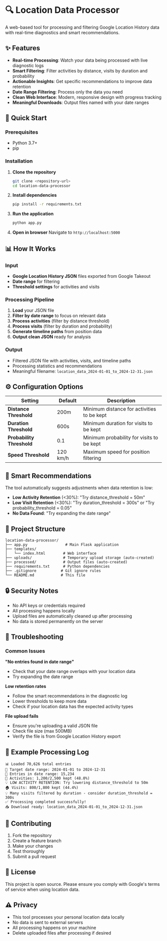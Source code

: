 # 🔍 Location Data Processor

A web-based tool for processing and filtering Google Location History data with real-time diagnostics and smart recommendations.

## ✨ Features

- **Real-time Processing**: Watch your data being processed with live diagnostic logs
- **Smart Filtering**: Filter activities by distance, visits by duration and probability
- **Actionable Insights**: Get specific recommendations to improve data retention
- **Date Range Filtering**: Process only the data you need
- **Clean Web Interface**: Modern, responsive design with progress tracking
- **Meaningful Downloads**: Output files named with your date ranges

## 🚀 Quick Start

### Prerequisites
- Python 3.7+
- pip

### Installation

1. **Clone the repository**
   ```bash
   git clone <repository-url>
   cd location-data-processor
   ```

2. **Install dependencies**
   ```bash
   pip install -r requirements.txt
   ```

3. **Run the application**
   ```bash
   python app.py
   ```

4. **Open in browser**
   Navigate to `http://localhost:5000`

## 📊 How It Works

### Input
- **Google Location History JSON** files exported from Google Takeout
- **Date range** for filtering
- **Threshold settings** for activities and visits

### Processing Pipeline
1. **Load** your JSON file
2. **Filter by date range** to focus on relevant data
3. **Process activities** (filter by distance threshold)
4. **Process visits** (filter by duration and probability)
5. **Generate timeline paths** from position data
6. **Output clean JSON** ready for analysis

### Output
- Filtered JSON file with activities, visits, and timeline paths
- Processing statistics and recommendations
- Meaningful filename: `location_data_2024-01-01_to_2024-12-31.json`

## ⚙️ Configuration Options

| Setting | Default | Description |
|---------|---------|-------------|
| **Distance Threshold** | 200m | Minimum distance for activities to be kept |
| **Duration Threshold** | 600s | Minimum duration for visits to be kept |
| **Probability Threshold** | 0.1 | Minimum probability for visits to be kept |
| **Speed Threshold** | 120 km/h | Maximum speed for position filtering |

## 🧠 Smart Recommendations

The tool automatically suggests adjustments when data retention is low:

- **Low Activity Retention** (<30%): "Try distance_threshold = 50m"
- **Low Visit Retention** (<30%): "Try duration_threshold = 300s" or "Try probability_threshold = 0.05"
- **No Data Found**: "Try expanding the date range"

## 📁 Project Structure

```
location-data-processor/
├── app.py                 # Main Flask application
├── templates/
│   └── index.html        # Web interface
├── uploads/              # Temporary upload storage (auto-created)
├── processed/            # Output files (auto-created)
├── requirements.txt      # Python dependencies
├── .gitignore           # Git ignore rules
└── README.md            # This file
```

## 🔒 Security Notes

- No API keys or credentials required
- All processing happens locally
- Upload files are automatically cleaned up after processing
- No data is stored permanently on the server

## 🐛 Troubleshooting

### Common Issues

**"No entries found in date range"**
- Check that your date range overlaps with your location data
- Try expanding the date range

**Low retention rates**
- Follow the smart recommendations in the diagnostic log
- Lower thresholds to keep more data
- Check if your location data has the expected activity types

**File upload fails**
- Ensure you're uploading a valid JSON file
- Check file size (max 500MB)
- Verify the file is from Google Location History export

## 📝 Example Processing Log

```
📊 Loaded 70,626 total entries
🎯 Target date range: 2024-01-01 to 2024-12-31
📅 Entries in date range: 15,234
🚗 Activities: 1,200/2,500 kept (48.0%)
💡 LOW ACTIVITY RETENTION: Try lowering distance_threshold to 50m
🏠 Visits: 800/1,800 kept (44.4%)
💡 Many visits filtered by duration - consider duration_threshold = 300s
✅ Processing completed successfully!
📥 Download ready: location_data_2024-01-01_to_2024-12-31.json
```

## 🤝 Contributing

1. Fork the repository
2. Create a feature branch
3. Make your changes
4. Test thoroughly
5. Submit a pull request

## 📄 License

This project is open source. Please ensure you comply with Google's terms of service when using location data.

## ⚠️ Privacy

- This tool processes your personal location data locally
- No data is sent to external servers
- All processing happens on your machine
- Delete uploaded files after processing if desired